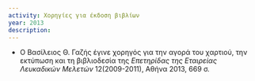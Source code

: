 ```yaml
---
activity: Χορηγίες για έκδοση βιβλίων
year: 2013
description: 
---
```


- Ο Βασίλειος Θ. Γαζής έγινε χορηγός για την αγορά του χαρτιού, την εκτύπωση και τη βιβλιοδεσία της *Επετηρίδας της Εταιρείας Λευκαδικών Μελετών* 12\(2009-2011\), Αθήνα 2013, 669 σ.

